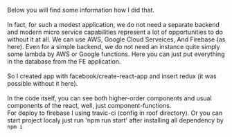 Below you will find some information how I did that.<br>
<br>
In fact, for such a modest application, we do not need a separate backend and modern micro service capabilities represent a lot of opportunities to do without it at all. We can use AWS, Google Cloud Serveices, And Firebase (as here). Even for a simple backend, we do not need an instance quite simply some lambda by AWS or Google functions. Here you can just put everything in the database from the FE application.<br>
<br>
So I created app with facebook/create-react-app and insert redux (it was possible without it here).<br>
<br>
In the code itself, you can see both higher-order components and usual components of the react, well, just component-functions.
<br>
For deploy to firebase I using travic-ci (config in roof directory). Or you can start project localy just run 'npm run start' after installing all dependency by `npm i`<br>
